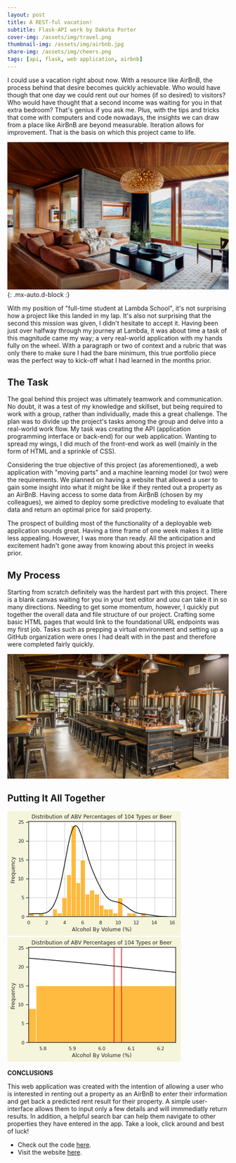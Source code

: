 ```yaml
---
layout: post
title: A REST-ful vacation!
subtitle: Flask-API work by Dakota Porter
cover-img: /assets/img/travel.png
thumbnail-img: /assets/img/airbnb.jpg
share-img: /assets/img/cheers.png
tags: [api, flask, web application, airbnb]
---
```


I could use a vacation right about now. With a resource like AirBnB, the process behind that desire becomes quickly achievable. Who would have though that one day we could rent out our homes (if so desired) to visitors? Who would have thought that a second income was waiting for you in that extra bedroom? That's genius if you ask me. Plus, with the tips and tricks that come with computers and code nowadays, the insights we can draw from a place like AirBnB are beyond measurable. Iteration allows for improvement. That is the basis on which this project came to life.

![AirBnB](/assets/img/lux_airbnb.jpg){: .mx-auto.d-block :}

With my position of "full-time student at Lambda School", it's not surprising how a project like this landed in my lap. It's also not surprising that the second this mission was given, I didn't hesitate to accept it. Having been just over halfway through my journey at Lambda, it was about time a task of this magnitude came my way; a very real-world application with my hands fully on the wheel. With a paragraph or two of context and a rubric that was only there to make sure I had the bare minimum, this true portfolio piece was the perfect way to kick-off what I had learned in the months prior.

## The Task

The goal behind this project was ultimately teamwork and communication. No doubt, it was a test of my knowledge and skillset, but being required to work with a group, rather than individually, made this a great challenge. The plan was to divide up the project's tasks among the group and delve into a real-world work flow. My task was creating the API (application programming interface or back-end) for our web application. Wanting to spread my wings, I did much of the front-end work as well (mainly in the form of HTML and a sprinkle of CSS).

Considering the true objective of this project (as aforementioned), a web application with "moving parts" and a machine learning model (or two) were the requirements. We planned on having a website that allowed a user to gain some insight into what it might be like if they rented out a property as an AirBnB. Having access to some data from AirBnB (chosen by my colleagues), we aimed to deploy some predictive modeling to evaluate that data and return an optimal price for said property. 

The prospect of building most of the functionality of a deployable web application sounds great. Having a time frame of one week makes it a little less appealing. However, I was more than ready. All the anticipation and excitement hadn't gone away from knowing about this project in weeks prior.

## My Process

Starting from scratch definitely was the hardest part with this project. There is a blank canvas waiting for you in your text editor and uou can take it in so many directions. Needing to get some momentum, however, I quickly put together the overall data and file structure of our project. Crafting some basic HTML pages that would link to the foundational URL endpoints was my first job. Tasks such as prepping a virtual environment and setting up a GitHub organization were ones I had dealt with in the past and therefore were completed fairly quickly. 

![Brewery](/assets/img/brewery.jpeg)


## Putting It All Together



![ABV graph](/assets/img/abv.png)             ![ABV zoom](/assets/img/abv_zoom.png) 



**CONCLUSIONS**

This web application was created with the intention of allowing a user who is interested in renting out a property as an AirBnB to enter their information and get back a predicted rent result for their property. A simple user-interface allows them to input only a few details and will immmediatly return results. In addition, a helpful search bar can help them navigate to other properties they have entered in the app. Take a look, click around and best of luck!

- Check out the code [here](https://github.com/dakotagporter/airbnb).
- Visit the website [here](url).
